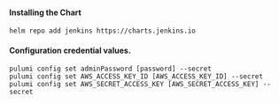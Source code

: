 #### Installing the Chart
```hcl
helm repo add jenkins https://charts.jenkins.io
```

#### Configuration credential values.
```hcl
pulumi config set adminPassword [password] --secret
pulumi config set AWS_ACCESS_KEY_ID [AWS_ACCESS_KEY_ID] --secret
pulumi config set AWS_SECRET_ACCESS_KEY [AWS_SECRET_ACCESS_KEY] --secret
```